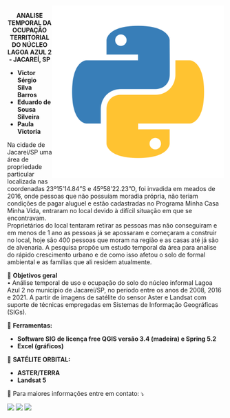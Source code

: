 <img src="python_logo_01.svg" min-width="400px" max-width="400px" width="400px" align="right" alt="python_logo">
<p align="center">
  <b> ANALISE TEMPORAL DA OCUPAÇÃO
TERRITORIAL DO NÚCLEO LAGOA AZUL 2 - 
JACAREÍ, SP </b> 
</p> 

<ul>
    <li><b> Victor Sérgio Silva Barros </b></li>
    <li><b> Eduardo de Sousa Silveira</b></li>
    <li><b> Paula Victoria</b></li>
</ul>

<p align="left">  
  Na cidade de Jacareí/SP uma área de propriedade particular localizada nas coordenadas
23º15’14.84”S e 45º58’22.23”O, foi invadida em meados de 2016, onde pessoas que não
possuíam moradia própria, não teriam condições de pagar aluguel e estão cadastradas no
Programa Minha Casa Minha Vida, entraram no local devido à difícil situação em que se
encontravam.<br>
Proprietários do local tentaram retirar as pessoas mas não conseguiram e em menos de 1
ano as pessoas já se apossaram e começaram a construir no local, hoje são 400 pessoas que
moram na região e as casas até já são de alvenaria.
A pesquisa propõe um estudo temporal da área para analise do rápido crescimento urbano e
de como isso afetou o solo de formal ambiental e as famílias que ali residem atualmente.<br>
</p>

<p align="left">
  🦄 <b>Objetivos geral</b><br>
• Análise temporal de uso e ocupação do solo do núcleo informal Lagoa Azul 2 no
município de Jacareí/SP, no período entre os anos de 2008, 2016 e 2021. A partir
de imagens de satélite do sensor Aster e Landsat com suporte de técnicas
empregadas em Sistemas de Informação Geográficas (SIGs).
</p>

<p align="left">
  💼 <b>Ferramentas:</b>
</p>
<ul>
    <li><strong>Software SIG de licença free QGIS versão 3.4 (madeira) e Spring 5.2</strong></li>
    <li><strong>Excel (gráficos)</strong></li>
</ul>

<p align="left">
  💼 <b>SATÉLITE ORBITAL:</b> 
</p>
    <ul>
        <li><strong>ASTER/TERRA</strong> </li>
        <li><strong>Landsat 5</strong></li>
    </ul>


<p align="left">
  💌 Para maiores informações entre em contato: ⤵️
</p>

<p align="left">
  <a href="#" alt="Gmail">
  <img src="https://img.shields.io/badge/-Gmail-FF0000?style=flat-square&labelColor=FF0000&logo=gmail&logoColor=white&link=mailto:vicssb@gmail.com" /></a>

  <a href="#" alt="Linkedin">
  <img src="https://img.shields.io/badge/-Linkedin-0e76a8?style=flat-square&logo=Linkedin&logoColor=white&link=https://www.linkedin.com/in/victor-sergio-silva-barros/" /></a>

  <a href="#" alt="WhatsApp">
  <img src="https://img.shields.io/badge/-WhatsApp-25d366?style=flat-square&labelColor=25d366&logo=whatsapp&logoColor=white&link=https://wa.me/5512987085327"/></a>

  </p>  
